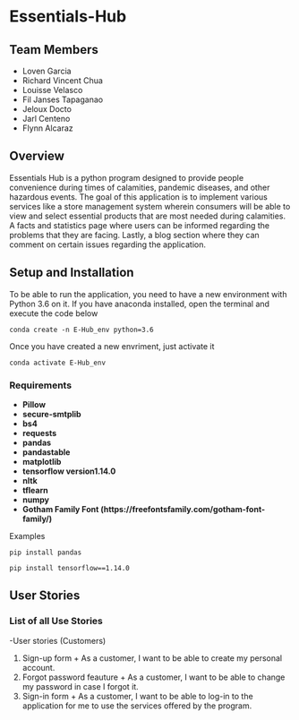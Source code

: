 # Essentials-Hub

## Team Members
- Loven Garcia
- Richard Vincent Chua
- Louisse Velasco
- Fil Janses Tapaganao
- Jeloux Docto
- Jarl Centeno
- Flynn Alcaraz

## Overview

Essentials Hub is a python program designed to provide people convenience during times of calamities, pandemic diseases, and other hazardous events. The goal of this application is to implement various services like a store management system wherein consumers will be able to view and select essential products that are most needed during calamities. A facts and statistics page where users can be informed regarding the problems that they are facing. Lastly, a blog section where they can comment on certain issues regarding the application. 

## Setup and Installation

To be able to run the application, you need to have a new environment with Python 3.6 on it. 
If you have anaconda installed, open the terminal and execute the code below
```
conda create -n E-Hub_env python=3.6
```

Once you have created a new envriment, just activate it
```
conda activate E-Hub_env
```

### Requirements
<ul><li> <b>Pillow</b></li>
<li> <b>secure-smtplib</b></li>
<li> <b>bs4</b></li>
<li> <b>requests</b></li>
<li> <b>pandas</b></li>
<li> <b>pandastable</b></li>
<li> <b>matplotlib</b></li>
<li> <b>tensorflow version1.14.0</b></li>
<li> <b>nltk</b></li>
<li> <b>tflearn</b></li>
<li> <b>numpy</b></li>
<li> <b>Gotham Family Font (https://freefontsfamily.com/gotham-font-family/)</b></li></ul>

Examples
```
pip install pandas
```
```
pip install tensorflow==1.14.0
```

## User Stories

### List of all Use Stories
-User stories (Customers)
  1. Sign-up form
    + As a customer, I want to be able to create my personal account.
  2. Forgot password feauture
    + As a customer, I want to be able to change my password in case I forgot it.
  3. Sign-in form
    + As a customer, I want to be able to log-in to the application for me to use the services offered by the program.
